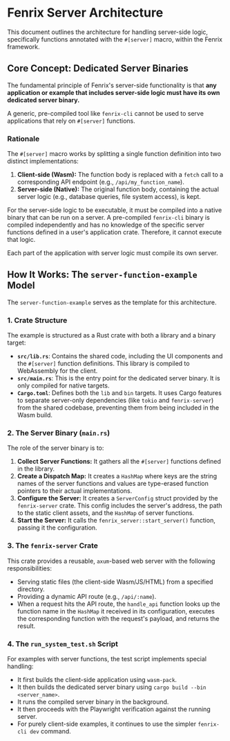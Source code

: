 # Fenrix Server Architecture

This document outlines the architecture for handling server-side logic, specifically functions annotated with the `#[server]` macro, within the Fenrix framework.

## Core Concept: Dedicated Server Binaries

The fundamental principle of Fenrix's server-side functionality is that **any application or example that includes server-side logic must have its own dedicated server binary.**

A generic, pre-compiled tool like `fenrix-cli` cannot be used to serve applications that rely on `#[server]` functions.

### Rationale

The `#[server]` macro works by splitting a single function definition into two distinct implementations:

1.  **Client-side (Wasm):** The function body is replaced with a `fetch` call to a corresponding API endpoint (e.g., `/api/my_function_name`).
2.  **Server-side (Native):** The original function body, containing the actual server logic (e.g., database queries, file system access), is kept.

For the server-side logic to be executable, it must be compiled into a native binary that can be run on a server. A pre-compiled `fenrix-cli` binary is compiled independently and has no knowledge of the specific server functions defined in a user's application crate. Therefore, it cannot execute that logic.

Each part of the application with server logic must compile its own server.

## How It Works: The `server-function-example` Model

The `server-function-example` serves as the template for this architecture.

### 1. Crate Structure

The example is structured as a Rust crate with both a library and a binary target:

-   **`src/lib.rs`**: Contains the shared code, including the UI components and the `#[server]` function definitions. This library is compiled to WebAssembly for the client.
-   **`src/main.rs`**: This is the entry point for the dedicated server binary. It is only compiled for native targets.
-   **`Cargo.toml`**: Defines both the `lib` and `bin` targets. It uses Cargo features to separate server-only dependencies (like `tokio` and `fenrix-server`) from the shared codebase, preventing them from being included in the Wasm build.

### 2. The Server Binary (`main.rs`)

The role of the server binary is to:

1.  **Collect Server Functions:** It gathers all the `#[server]` functions defined in the library.
2.  **Create a Dispatch Map:** It creates a `HashMap` where keys are the string names of the server functions and values are type-erased function pointers to their actual implementations.
3.  **Configure the Server:** It creates a `ServerConfig` struct provided by the `fenrix-server` crate. This config includes the server's address, the path to the static client assets, and the `HashMap` of server functions.
4.  **Start the Server:** It calls the `fenrix_server::start_server()` function, passing it the configuration.

### 3. The `fenrix-server` Crate

This crate provides a reusable, `axum`-based web server with the following responsibilities:

-   Serving static files (the client-side Wasm/JS/HTML) from a specified directory.
-   Providing a dynamic API route (e.g., `/api/:name`).
-   When a request hits the API route, the `handle_api` function looks up the function name in the `HashMap` it received in its configuration, executes the corresponding function with the request's payload, and returns the result.

### 4. The `run_system_test.sh` Script

For examples with server functions, the test script implements special handling:

-   It first builds the client-side application using `wasm-pack`.
-   It then builds the dedicated server binary using `cargo build --bin <server_name>`.
-   It runs the compiled server binary in the background.
-   It then proceeds with the Playwright verification against the running server.
-   For purely client-side examples, it continues to use the simpler `fenrix-cli dev` command.